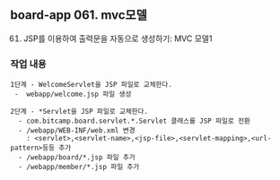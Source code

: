 ## board-app 061. mvc모델
061. JSP를 이용하여 출력문을 자동으로 생성하기: MVC 모델1

  
  ### 작업 내용
    1단계 - WelcomeServlet을 JSP 파일로 교체한다.
     -  webapp/welcome.jsp 파일 생성
    
    2단계 - *Servlet을 JSP 파일로 교체한다.
      - com.bitcamp.board.servlet.*.Servlet 클래스를 JSP 파일로 전환
      - /webapp/WEB-INF/web.xml 변경
        : <servlet>,<servlet-name>,<jsp-file>,<servlet-mapping>,<url-pattern>등등 추가
      - /webapp/board/*.jsp 파일 추가
      - /webapp/member/*.jsp 파일 추가


